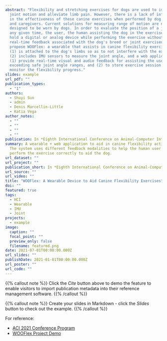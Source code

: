 ```yaml
---
abstract: "Flexibility and stretching exercises for dogs are used to improve
  joint motion and alleviate limb pain. However, there is a lack of information
  in the effectiveness of these canine exercises when performed by dog owners
  and caregivers. Current solutions for measuring range of motion are not
  designed to be worn by dogs. In order to evaluate the position of a joint at
  any given time, the user, the human assisting the dog in the exercises, must
  hold a digital or analog device while performing the exercise without
  real-time feedback associated with the dog's breed or joint exercised. We
  propose WOOFlex: a wearable that assists in canine flexibility exercises that
  (1) is attached to the dog's limbs so as to not interfere with the exercise,
  (2) includes IMU sensors to measure the joint angle, and a web application to
  (1) provide real-time visual and audio feedback for assisting the user in not
  exceeding safe joint angle ranges, and (2) to store exercise session data to
  monitor the flexibility progress."
slides: example
url_pdf: ""
publication_types:
  - "1"
authors:
  - Shuyi Sun
  - admin
  - Denis Marcellin-Little
  - Katia Vega
author_notes:
  - ""
  - ""
  - ""
  - ""
publication: In *Eighth International Conference on Animal-Computer Interaction — ACI 2021*
summary: A wearable + web application to aid in canine flexibility activities.
  The system uses different feedback modalities to help the human user to
  perform the exercise correctly to aid the dog.
url_dataset: ""
url_project: ""
publication_short: In *Eighth International Conference on Animal-Computer Interaction*
url_source: ""
url_video: ""
title: "WOOFlex: A Wearable Device to Aid Canine Flexibility Exercises"
doi: ""
featured: true
tags:
  - HCI
  - Wearable
  - IMU
  - Joint
projects:
  - example
image:
  caption: ""
  focal_point: ""
  preview_only: false
  filename: featured.png
date: 2021-07-01T00:00:00.000Z
url_slides: ""
publishDate: 2021-01-01T00:00:00.000Z
url_poster: ""
url_code: ""
---
```


{{% callout note %}}
Click the *Cite* button above to demo the feature to enable visitors to import publication metadata into their reference management software.
{{% /callout %}}

{{% callout note %}}
Create your slides in Markdown - click the *Slides* button to check out the example.
{{% /callout %}}

For reference:
- [ACI 2021 Conference Program](https://www.aciconf.org/conference-program)
- [WOOFlex Project Demo](https://www.youtube.com/watch?v=iUYcwSncXDs)
